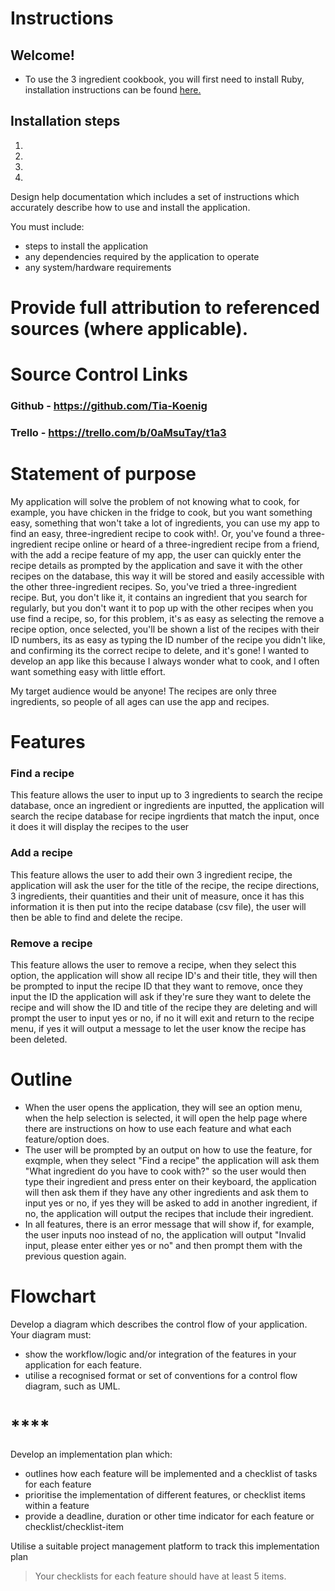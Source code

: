 # **Instructions**

## **Welcome!** 

- To use the 3 ingredient cookbook, you will first need to install Ruby, installation instructions can be found [here.](https://www.ruby-lang.org/en/documentation/installation/)

## **Installation steps**

1. 
2.  
3. 
4. 



Design help documentation which includes a set of instructions which accurately describe how to use and install the application.

You must include:
- steps to install the application
- any dependencies required by the application to operate
- any system/hardware requirements

# **Provide full attribution to referenced sources (where applicable).**

# **Source Control Links**

### **Github** - https://github.com/Tia-Koenig
### **Trello** - https://trello.com/b/0aMsuTay/t1a3

# **Statement of purpose**

My application will solve the problem of not knowing what to cook, for example, you have chicken in the fridge to cook, but you want something easy, something that won't take a lot of ingredients, you can use my app to find an easy, three-ingredient recipe to cook with!.
Or, you've found a three-ingredient recipe online or heard of a three-ingredient recipe from a friend, with the add a recipe feature of my app, the user can quickly enter the recipe details as prompted by the application and save it with the other recipes on the database, this way it will be stored and easily accessible with the other three-ingredient recipes. 
So, you've tried a three-ingredient recipe. But, you don't like it, it contains an ingredient that you search for regularly, but you don't want it to pop up with the other recipes when you use find a recipe, so, for this problem, it's as easy as selecting the remove a recipe option, once selected, you'll be shown a list of the recipes with their ID numbers, its as easy as typing the ID number of the recipe you didn't like, and confirming its the correct recipe to delete, and it's gone!
I wanted to develop an app like this because I always wonder what to cook, and I often want something easy with little effort.

My target audience would be anyone! The recipes are only three ingredients, so people of all ages can use the app and recipes.

# **Features**
### **Find a recipe**
This feature allows the user to input up to 3 ingredients to search the recipe database, once an ingredient or ingredients are inputted, the application will search the recipe database for recipe ingrdients that match the input, once it does it will display the recipes to the user
### **Add a recipe**
This feature allows the user to add their own 3 ingredient recipe, the application will ask the user for the title of the recipe, the recipe directions, 3 ingredients, their quantities and their unit of measure, once it has this information it is then put into the recipe database (csv file), the user will then be able to find and delete the recipe.
### **Remove a recipe**
This feature allows the user to remove a recipe, when they select this option, the application will show all recipe ID's and their title, they will then be prompted to input the recipe ID that they want to remove, once they input the ID the application will ask if they're sure they want to delete the recipe and will show the ID and title of the recipe they are deleting and will prompt the user to input yes or no, if no it will exit and return to the recipe menu, if yes it will output a message to let the user know the recipe has been deleted.

# **Outline**

- When the user opens the application, they will see an option menu, when the help selection is selected, it will open the help page where there are instructions on how to use each feature and what each feature/option does.
- The user will be prompted by an output on how to use the feature, for exqmple, when they select "Find a recipe" the application will ask them "What ingredient do you have to cook with?" so the user would then type their ingredient and press enter on their keyboard, the application will then ask them if they have any other ingredients and ask them to input yes or no, if yes they will be asked to add in another ingredient, if no, the application will output the recipes that include their ingredient.
- In all features, there is an error message that will show if, for example, the user inputs noo instead of no, the application will output "Invalid input, please enter either yes or no" and then prompt them with the previous question again.


# **Flowchart**
Develop a diagram which describes the control flow of your application. Your diagram must:
- show the workflow/logic and/or integration of the features in your application for each feature.
- utilise a recognised format or set of conventions for a control flow diagram, such as UML.

# ****
Develop an implementation plan which:
- outlines how each feature will be implemented and a checklist of tasks for each feature
- prioritise the implementation of different features, or checklist items within a feature
- provide a deadline, duration or other time indicator for each feature or checklist/checklist-item

Utilise a suitable project management platform to track this implementation plan

> Your checklists for each feature should have at least 5 items.


